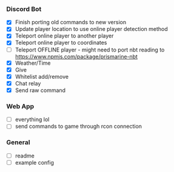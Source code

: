 ### Discord Bot
- [x] Finish porting old commands to new version
- [x] Update player location to use online player detection method
- [x] Teleport online player to another player
- [x] Teleport online player to coordinates
- [ ] Teleport OFFLINE player - might need to port nbt reading to https://www.npmjs.com/package/prismarine-nbt
- [x] Weather/Time
- [x] Give
- [x] Whitelist add/remove
- [x] Chat relay
- [x] Send raw command

### Web App
- [ ] everything lol
- [ ] send commands to game through rcon connection

### General
- [ ] readme
- [ ] example config